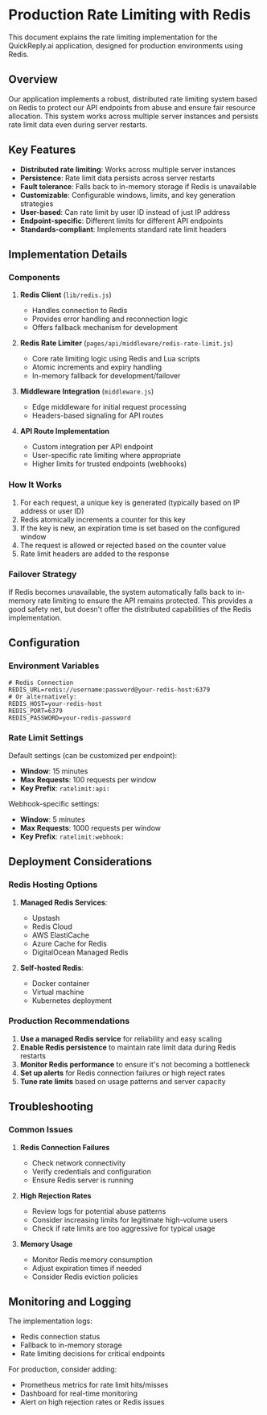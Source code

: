 # Production Rate Limiting with Redis

This document explains the rate limiting implementation for the QuickReply.ai application, designed for production environments using Redis.

## Overview

Our application implements a robust, distributed rate limiting system based on Redis to protect our API endpoints from abuse and ensure fair resource allocation. This system works across multiple server instances and persists rate limit data even during server restarts.

## Key Features

- **Distributed rate limiting**: Works across multiple server instances
- **Persistence**: Rate limit data persists across server restarts
- **Fault tolerance**: Falls back to in-memory storage if Redis is unavailable
- **Customizable**: Configurable windows, limits, and key generation strategies
- **User-based**: Can rate limit by user ID instead of just IP address
- **Endpoint-specific**: Different limits for different API endpoints
- **Standards-compliant**: Implements standard rate limit headers

## Implementation Details

### Components

1. **Redis Client** (`lib/redis.js`)
   - Handles connection to Redis
   - Provides error handling and reconnection logic
   - Offers fallback mechanism for development

2. **Redis Rate Limiter** (`pages/api/middleware/redis-rate-limit.js`)
   - Core rate limiting logic using Redis and Lua scripts
   - Atomic increments and expiry handling
   - In-memory fallback for development/failover

3. **Middleware Integration** (`middleware.js`)
   - Edge middleware for initial request processing
   - Headers-based signaling for API routes

4. **API Route Implementation**
   - Custom integration per API endpoint
   - User-specific rate limiting where appropriate
   - Higher limits for trusted endpoints (webhooks)

### How It Works

1. For each request, a unique key is generated (typically based on IP address or user ID)
2. Redis atomically increments a counter for this key
3. If the key is new, an expiration time is set based on the configured window
4. The request is allowed or rejected based on the counter value
5. Rate limit headers are added to the response

### Failover Strategy

If Redis becomes unavailable, the system automatically falls back to in-memory rate limiting to ensure the API remains protected. This provides a good safety net, but doesn't offer the distributed capabilities of the Redis implementation.

## Configuration

### Environment Variables

```
# Redis Connection
REDIS_URL=redis://username:password@your-redis-host:6379
# Or alternatively:
REDIS_HOST=your-redis-host
REDIS_PORT=6379
REDIS_PASSWORD=your-redis-password
```

### Rate Limit Settings

Default settings (can be customized per endpoint):
- **Window**: 15 minutes
- **Max Requests**: 100 requests per window
- **Key Prefix**: `ratelimit:api:`

Webhook-specific settings:
- **Window**: 5 minutes
- **Max Requests**: 1000 requests per window
- **Key Prefix**: `ratelimit:webhook:`

## Deployment Considerations

### Redis Hosting Options

1. **Managed Redis Services**:
   - Upstash
   - Redis Cloud
   - AWS ElastiCache
   - Azure Cache for Redis
   - DigitalOcean Managed Redis

2. **Self-hosted Redis**:
   - Docker container
   - Virtual machine
   - Kubernetes deployment

### Production Recommendations

1. **Use a managed Redis service** for reliability and easy scaling
2. **Enable Redis persistence** to maintain rate limit data during Redis restarts
3. **Monitor Redis performance** to ensure it's not becoming a bottleneck
4. **Set up alerts** for Redis connection failures or high reject rates
5. **Tune rate limits** based on usage patterns and server capacity

## Troubleshooting

### Common Issues

1. **Redis Connection Failures**
   - Check network connectivity
   - Verify credentials and configuration
   - Ensure Redis server is running

2. **High Rejection Rates**
   - Review logs for potential abuse patterns
   - Consider increasing limits for legitimate high-volume users
   - Check if rate limits are too aggressive for typical usage

3. **Memory Usage**
   - Monitor Redis memory consumption
   - Adjust expiration times if needed
   - Consider Redis eviction policies

## Monitoring and Logging

The implementation logs:
- Redis connection status
- Fallback to in-memory storage
- Rate limiting decisions for critical endpoints

For production, consider adding:
- Prometheus metrics for rate limit hits/misses
- Dashboard for real-time monitoring
- Alert on high rejection rates or Redis issues 